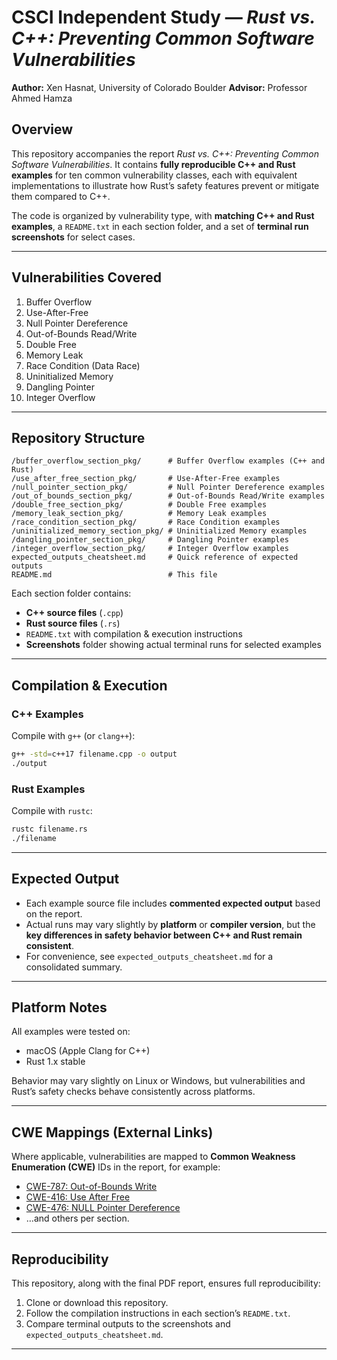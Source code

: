 # CSCI Independent Study — *Rust vs. C++: Preventing Common Software Vulnerabilities*

**Author:** Xen Hasnat, University of Colorado Boulder
**Advisor:** Professor Ahmed Hamza

## Overview

This repository accompanies the report *Rust vs. C++: Preventing Common Software Vulnerabilities*.
It contains **fully reproducible C++ and Rust examples** for ten common vulnerability classes, each with equivalent implementations to illustrate how Rust’s safety features prevent or mitigate them compared to C++.

The code is organized by vulnerability type, with **matching C++ and Rust examples**, a `README.txt` in each section folder, and a set of **terminal run screenshots** for select cases.

---

## Vulnerabilities Covered

1. Buffer Overflow
2. Use-After-Free
3. Null Pointer Dereference
4. Out-of-Bounds Read/Write
5. Double Free
6. Memory Leak
7. Race Condition (Data Race)
8. Uninitialized Memory
9. Dangling Pointer
10. Integer Overflow

---

## Repository Structure

```
/buffer_overflow_section_pkg/      # Buffer Overflow examples (C++ and Rust)
/use_after_free_section_pkg/       # Use-After-Free examples
/null_pointer_section_pkg/         # Null Pointer Dereference examples
/out_of_bounds_section_pkg/        # Out-of-Bounds Read/Write examples
/double_free_section_pkg/          # Double Free examples
/memory_leak_section_pkg/          # Memory Leak examples
/race_condition_section_pkg/       # Race Condition examples
/uninitialized_memory_section_pkg/ # Uninitialized Memory examples
/dangling_pointer_section_pkg/     # Dangling Pointer examples
/integer_overflow_section_pkg/     # Integer Overflow examples
expected_outputs_cheatsheet.md     # Quick reference of expected outputs
README.md                          # This file
```

Each section folder contains:

* **C++ source files** (`.cpp`)
* **Rust source files** (`.rs`)
* `README.txt` with compilation & execution instructions
* **Screenshots** folder showing actual terminal runs for selected examples

---

## Compilation & Execution

### C++ Examples

Compile with `g++` (or `clang++`):

```bash
g++ -std=c++17 filename.cpp -o output
./output
```

### Rust Examples

Compile with `rustc`:

```bash
rustc filename.rs
./filename
```

---

## Expected Output

* Each example source file includes **commented expected output** based on the report.
* Actual runs may vary slightly by **platform** or **compiler version**, but the **key differences in safety behavior between C++ and Rust remain consistent**.
* For convenience, see `expected_outputs_cheatsheet.md` for a consolidated summary.

---

## Platform Notes

All examples were tested on:

* macOS (Apple Clang for C++)
* Rust 1.x stable

Behavior may vary slightly on Linux or Windows, but vulnerabilities and Rust’s safety checks behave consistently across platforms.

---

## CWE Mappings (External Links)

Where applicable, vulnerabilities are mapped to **Common Weakness Enumeration (CWE)** IDs in the report, for example:

* [CWE-787: Out-of-Bounds Write](https://cwe.mitre.org/data/definitions/787.html)
* [CWE-416: Use After Free](https://cwe.mitre.org/data/definitions/416.html)
* [CWE-476: NULL Pointer Dereference](https://cwe.mitre.org/data/definitions/476.html)
* …and others per section.

---

## Reproducibility

This repository, along with the final PDF report, ensures full reproducibility:

1. Clone or download this repository.
2. Follow the compilation instructions in each section’s `README.txt`.
3. Compare terminal outputs to the screenshots and `expected_outputs_cheatsheet.md`.

---